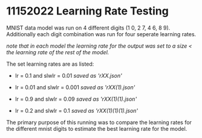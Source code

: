 # 11152022 Learning Rate Testing 

MNIST data model was run on 4 different digits (1 0, 2 7, 4 6, 8 9). Additionally each digit combination was run for four seperate learning rates. 

*note that in each model the learning rate for the output was set to a size < the learning rate of the rest of the model.*

The set learning rates are as listed:

- lr = 0.1 and slwlr = 0.01 *saved as 'rXX.json'*

- lr = 0.01 and slwlr = 0.001 *saved as 'rXX(1).json'*

- lr = 0.9 and slwlr = 0.09 *saved as 'rXX(1)(1).json'*

- lr = 0.2 and slwlr = 0.1 *saved as 'rXX(1)(1)(1).json'*

The primary purpose of this running was to compare the learning rates for the different mnist digits to estimate the best learning rate for the model.

